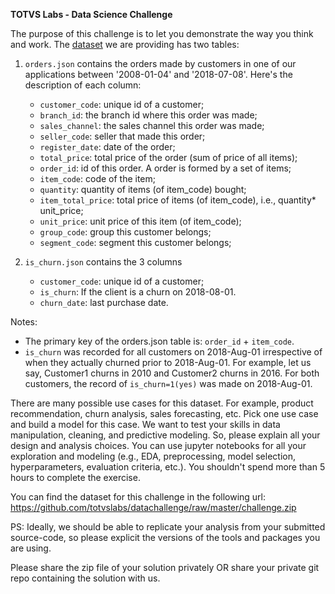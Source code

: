 <b>TOTVS Labs - Data Science Challenge</b>

The purpose of this challenge is to let you demonstrate the way you think and work. The [dataset](https://github.com/totvslabs/datachallenge/raw/master/challenge.zip) we are providing has two tables: 

1. `orders.json` contains the orders made by customers in one of our applications between '2008-01-04' and '2018-07-08'. Here's the description of each column:
    * `customer_code`: unique id of a customer;
    * `branch_id`: the branch id where this order was made;
    * `sales_channel`: the sales channel this order was made;
    * `seller_code`: seller that made this order;
    * `register_date`: date of the order;
    * `total_price`: total price of the order (sum of price of all items);
    * `order_id`: id of this order. A order is formed by a set of items;
    * `item_code`: code of the item;
    * `quantity`: quantity of items (of item_code) bought;
    * `item_total_price`: total price of items (of item_code), i.e., quantity* unit_price;
    * `unit_price`: unit price of this item (of item_code);
    * `group_code`: group this customer belongs;
    * `segment_code`: segment this customer belongs;

2. `is_churn.json` contains the 3 columns
    * `customer_code`: unique id of a customer;
    * `is_churn`: If the client is a churn on 2018-08-01.  
    * `churn_date`: last purchase date. 
    
Notes:
- The primary key of the orders.json table is: `order_id` + `item_code`.
- `is_churn` was recorded for all customers on 2018-Aug-01 irrespective of when they actually churned prior to 2018-Aug-01. For example, let us say, Customer1 churns in 2010 and Customer2 churns in 2016. For both customers, the record of `is_churn=1(yes)` was made on 2018-Aug-01. 

There are many possible use cases for this dataset. For example, product recommendation, churn analysis, sales forecasting, etc.  Pick one use case and build a model for this case. We want to test your skills in data manipulation, cleaning, and predictive modeling. So, please explain all your design and analysis choices. You can use jupyter notebooks for all your exploration and modeling (e.g., EDA, preprocessing, model selection, hyperparameters, evaluation criteria, etc.). You shouldn't spend more than 5 hours to complete the exercise.

You can find the dataset for this challenge in the following url:
https://github.com/totvslabs/datachallenge/raw/master/challenge.zip

PS: Ideally, we should be able to replicate your analysis from your submitted source-code, so please explicit the versions of the tools and packages you are using.

 Please share the zip file of your solution privately OR share your private git repo containing the solution with us.
